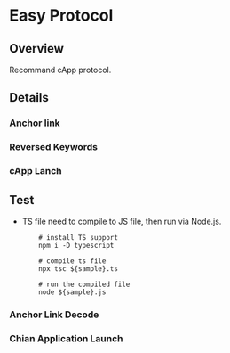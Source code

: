 # Easy Protocol

## Overview

Recommand cApp protocol.

## Details

### Anchor link

### Reversed Keywords

### cApp Lanch

## Test

- TS file need to compile to JS file, then run via Node.js.

    ```SHELL
        # install TS support
        npm i -D typescript

        # compile ts file
        npx tsc ${sample}.ts

        # run the compiled file
        node ${sample}.js
    ```

### Anchor Link Decode

### Chian Application Launch
